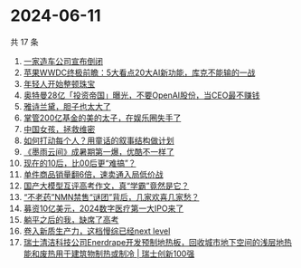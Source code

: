 # 2024-06-11

共 17 条

<!-- BEGIN 36KR -->
<!-- 最后更新时间 2024-06-11 04:00:57 +0800 -->
1. [一家造车公司宣布倒闭](https://36kr.com/p/2812332655282690)
1. [苹果WWDC终极前瞻：5大看点20大AI新功能，库克不能输的一战](https://36kr.com/p/2813525801961731)
1. [年轻人开始整顿珠宝](https://36kr.com/p/2812524481808896)
1. [奥特曼28亿「投资帝国」曝光，不要OpenAI股份，当CEO最不赚钱](https://36kr.com/p/2812086454454792)
1. [雅诗兰黛，胆子也太大了](https://36kr.com/p/2813529657428231)
1. [掌管200亿基金的美的太子，在娱乐圈失手了](https://36kr.com/p/2812004775397636)
1. [中国女孩，拯救维密](https://36kr.com/p/2811943804836741)
1. [如何打动每个人？用童话的叙事结构做计划](https://36kr.com/p/2544442856417029)
1. [《墨雨云间》成暑期第一爆，优酷不一样了](https://36kr.com/p/2812602861160960)
1. [现在的10后，比00后更“难搞”？](https://36kr.com/p/2812441947802118)
1. [单件商品销量翻6倍，速卖通入局低价战](https://36kr.com/p/2812221485254912)
1. [国产大模型互评高考作文，真“学霸”竟然是它？](https://36kr.com/p/2812103424035080)
1. [“不老药”NMN禁售“谜团”背后，几家欢喜几家愁？](https://36kr.com/p/2812003242498946)
1. [募资10亿美元，2024数字医疗第一大IPO来了](https://36kr.com/p/2813241261574407)
1. [躺平之后的我，缺席了高考](https://36kr.com/p/2812517169531398)
1. [卷入新质生产力，这档慢综已经next level](https://36kr.com/p/2811966857283843)
1. [瑞士清洁科技公司Enerdrape开发预制地热板，回收城市地下空间的浅层地热能和废热用于建筑物制热或制冷 | 瑞士创新100强](https://36kr.com/p/2813272185445255)
<!-- END 36KR -->